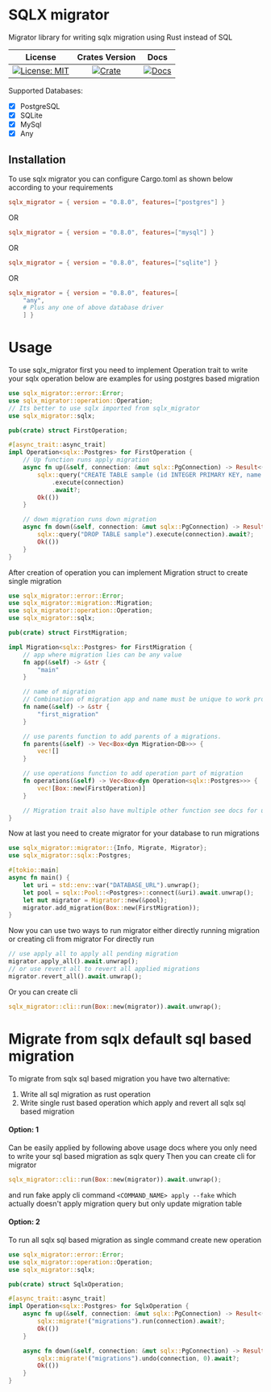 # SQLX migrator

Migrator library for writing sqlx migration using Rust instead of SQL

|                    License                     |              Crates Version               |                 Docs                 |
| :--------------------------------------------: | :---------------------------------------: | :----------------------------------: |
| [![License: MIT][license_badge]][license_link] | [![Crate][cratesio_badge]][cratesio_link] | [![Docs][docsrs_badge]][docsrs_link] |

Supported Databases:

- [x] PostgreSQL
- [x] SQLite
- [x] MySql
- [x] Any

## Installation

To use sqlx migrator you can configure Cargo.toml as shown below according to your requirements

```toml
sqlx_migrator = { version = "0.8.0", features=["postgres"] }
```

OR

```toml
sqlx_migrator = { version = "0.8.0", features=["mysql"] }
```

OR

```toml
sqlx_migrator = { version = "0.8.0", features=["sqlite"] }
```

OR

```toml
sqlx_migrator = { version = "0.8.0", features=[
    "any",
    # Plus any one of above database driver
    ] }
```

# Usage

To use sqlx_migrator first you need to implement Operation trait to write your sqlx operation below are examples for using postgres based migration

```rust
use sqlx_migrator::error::Error;
use sqlx_migrator::operation::Operation;
// Its better to use sqlx imported from sqlx_migrator
use sqlx_migrator::sqlx;

pub(crate) struct FirstOperation;

#[async_trait::async_trait]
impl Operation<sqlx::Postgres> for FirstOperation {
    // Up function runs apply migration
    async fn up(&self, connection: &mut sqlx::PgConnection) -> Result<(), Error> {
        sqlx::query("CREATE TABLE sample (id INTEGER PRIMARY KEY, name TEXT)")
            .execute(connection)
            .await?;
        Ok(())
    }

    // down migration runs down migration
    async fn down(&self, connection: &mut sqlx::PgConnection) -> Result<(), Error> {
        sqlx::query("DROP TABLE sample").execute(connection).await?;
        Ok(())
    }
}
```

After creation of operation you can implement Migration struct to create single migration

```rust
use sqlx_migrator::error::Error;
use sqlx_migrator::migration::Migration;
use sqlx_migrator::operation::Operation;
use sqlx_migrator::sqlx;

pub(crate) struct FirstMigration;

impl Migration<sqlx::Postgres> for FirstMigration {
    // app where migration lies can be any value
    fn app(&self) -> &str {
        "main"
    }

    // name of migration
    // Combination of migration app and name must be unique to work properly
    fn name(&self) -> &str {
        "first_migration"
    }

    // use parents function to add parents of a migrations.
    fn parents(&self) -> Vec<Box<dyn Migration<DB>>> {
        vec![]
    }

    // use operations function to add operation part of migration
    fn operations(&self) -> Vec<Box<dyn Operation<sqlx::Postgres>>> {
        vec![Box::new(FirstOperation)]
    }

    // Migration trait also have multiple other function see docs for usage
}
```

Now at last you need to create migrator for your database to run migrations

```rust
use sqlx_migrator::migrator::{Info, Migrate, Migrator};
use sqlx_migrator::sqlx::Postgres;

#[tokio::main]
async fn main() {
    let uri = std::env::var("DATABASE_URL").unwrap();
    let pool = sqlx::Pool::<Postgres>::connect(&uri).await.unwrap();
    let mut migrator = Migrator::new(&pool);
    migrator.add_migration(Box::new(FirstMigration));
}
```

Now you can use two ways to run migrator either directly running migration or creating cli from migrator
For directly run

```rust
// use apply all to apply all pending migration
migrator.apply_all().await.unwrap();
// or use revert all to revert all applied migrations
migrator.revert_all().await.unwrap();
```

Or you can create cli

```rust
sqlx_migrator::cli::run(Box::new(migrator)).await.unwrap();
```

# Migrate from sqlx default sql based migration

To migrate from sqlx sql based migration you have two alternative:

1. Write all sql migration as rust operation
2. Write single rust based operation which apply and revert all sqlx sql based migration

#### Option: 1

Can be easily applied by following above usage docs where you only need to write your sql based migration as sqlx query
Then you can create cli for migrator

```rust
sqlx_migrator::cli::run(Box::new(migrator)).await.unwrap();
```

and run fake apply cli command
`<COMMAND_NAME> apply --fake`
which actually doesn't apply migration query but only update migration table

#### Option: 2

To run all sqlx sql based migration as single command create new operation

```rust
use sqlx_migrator::error::Error;
use sqlx_migrator::operation::Operation;
use sqlx_migrator::sqlx;

pub(crate) struct SqlxOperation;

#[async_trait::async_trait]
impl Operation<sqlx::Postgres> for SqlxOperation {
    async fn up(&self, connection: &mut sqlx::PgConnection) -> Result<(), Error> {
        sqlx::migrate!("migrations").run(connection).await?;
        Ok(())
    }

    async fn down(&self, connection: &mut sqlx::PgConnection) -> Result<(), Error> {
        sqlx::migrate!("migrations").undo(connection, 0).await?;
        Ok(())
    }
}
```

[license_badge]: https://img.shields.io/github/license/iamsauravsharma/sqlx_migrator.svg?style=for-the-badge
[license_link]: LICENSE
[cratesio_badge]: https://img.shields.io/crates/v/sqlx_migrator.svg?style=for-the-badge
[cratesio_link]: https://crates.io/crates/sqlx_migrator
[docsrs_badge]: https://img.shields.io/docsrs/sqlx_migrator/latest?style=for-the-badge
[docsrs_link]: https://docs.rs/sqlx_migrator
